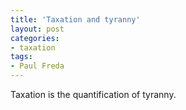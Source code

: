 ```yaml
---
title: 'Taxation and tyranny'
layout: post
categories:
- taxation
tags:
- Paul Freda
---
```


Taxation is the quantification of tyranny.
